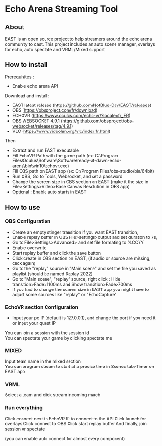 # Echo Arena Streaming Tool

## About 

EAST is an open source project to help streamers around the echo arena community to cast.
This project includes an auto scene manager, overlays for echo, auto spectate and VRML/Mixed support

## How to install

Prerequisites : 
- Enable echo arena API

Download and install :
- EAST latest release (https://github.com/NotBlue-Dev/EAST/releases)
- OBS (https://obsproject.com/fr/download)
- ECHOVR (https://www.oculus.com/echo-vr/?locale=fr_FR)
- OBS WEBSOCKET 4.9.1 (https://github.com/obsproject/obs-websocket/releases/tag/4.9.1)
- VLC (https://www.videolan.org/vlc/index.fr.html)

Then

- Extract and run EAST executable
- Fill EchoVR Path with the game path (ex: C:\Program Files\Oculus\Software\Software\ready-at-dawn-echo-arena\bin\win10\echovr.exe)
- Fill OBS path on EAST app (ex: C:/Program Files/obs-studio/bin/64bit)
- Run OBS, Go to Tools, Websocket, and set a password
- Change the screen size in OBS section on EAST (make it the size in File>Settings>Video>Base Canvas Resolution in OBS app)
- Optional : Enable auto starts in EAST

## How to use

### OBS Configuration

- Create an empty stinger transition if you want EAST transition,<br />
- Enable replay buffer in OBS File>settings>output and set duration to 7s,<br />
- Go to File>Settings>Advanced> and set file formating to %CCYY<br />
- Enable overwrite
- Start replay buffer and click the save button<br />
- Click create in OBS section on EAST, (if audio or source are missing, click again)<br />
- Go to the "replay" source in "Main scene" and set the file you saved as playlist (should be named Replay 2022)<br />
- Go to "Main scene", "replay" source, right click : Hide transition>Fade>1100ms and Show transition>Fade>700ms<br />
- If you had to change the screen size in EAST app you might have to adjust some sources like "replay" or "EchoCapture"

### EchoVR section Configuration

- Input your pc IP (default is 127.0.0.1), and change the port if you need it or input your quest IP

You can join a session with the session id <br />
You can spectate your game by clicking spectate me

### MIXED

Input team name in the mixed section<br />
You can program stream to start at a precise time in Scenes tab>Timer on EAST app

### VRML

Select a team and click stream incoming match

### Run everything

Click connect next to EchoVR IP to connect to the API 
Click launch for overlays
Click connect to OBS
Click start replay buffer
And finally, join session or spectate

(you can enable auto connect for almost every component)
